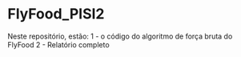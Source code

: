 # FlyFood_PISI2
Neste repositório, estão:
1 - o código do algoritmo de força bruta do FlyFood
2 - Relatório completo
